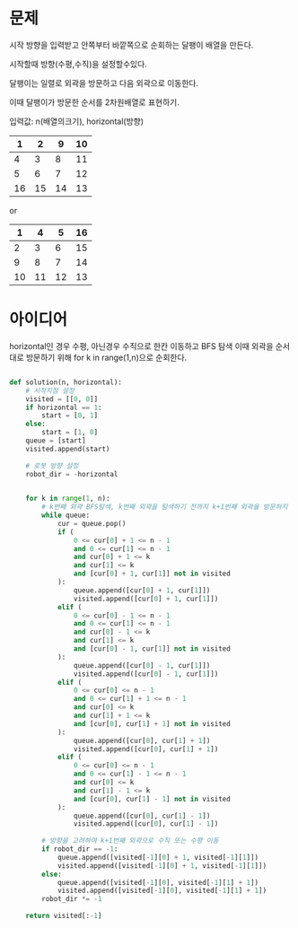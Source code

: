 # 문제
시작 방향을 입력받고 안쪽부터 바깥쪽으로 순회하는 달팽이 배열을 만든다.
   
시작할때 방향(수평,수직)을 설정할수있다.   
   
달팽이는 일렬로 외곽을 방문하고 다음 외곽으로 이동한다.      

이때 달팽이가 방문한 순서를 2차원배열로 표현하기.         

입력값: n(배열의크기), horizontal(방향)


| 1 | 2 | 9  | 10 | 
| ------------ | ------------- | ------------  | ------------- |
| 4 | 3  | 8  | 11 | 
| 5 | 6  | 7  | 12 | 
| 16 | 15 | 14 | 13 | 

or

| 1 | 4 | 5  | 16 | 
| ------------ | ------------- | ------------  | ------------- |
| 2 | 3  | 6  | 15 | 
| 9 | 8  | 7  | 14 | 
| 10 | 11 | 12 | 13 | 


# 아이디어
horizontal인 경우 수평, 아닌경우 수직으로 한칸 이동하고 BFS 탐색
이때 외곽을 순서대로 방문하기 위해 for k in range(1,n)으로 순회한다.

```python

def solution(n, horizontal):
    # 시작지점 설정
    visited = [[0, 0]]
    if horizontal == 1:
        start = [0, 1]
    else:
        start = [1, 0]
    queue = [start]
    visited.append(start)
    
    # 로봇 방향 설정
    robot_dir = -horizontal

    
    for k in range(1, n):
        # k번째 외곽 BFS탐색, k번째 외곽을 탐색하기 전까지 k+1번째 외곽을 방문하지 않음.
        while queue:
            cur = queue.pop()
            if (
                0 <= cur[0] + 1 <= n - 1
                and 0 <= cur[1] <= n - 1
                and cur[0] + 1 <= k
                and cur[1] <= k
                and [cur[0] + 1, cur[1]] not in visited
            ):
                queue.append([cur[0] + 1, cur[1]])
                visited.append([cur[0] + 1, cur[1]])
            elif (
                0 <= cur[0] - 1 <= n - 1
                and 0 <= cur[1] <= n - 1
                and cur[0] - 1 <= k
                and cur[1] <= k
                and [cur[0] - 1, cur[1]] not in visited
            ):
                queue.append([cur[0] - 1, cur[1]])
                visited.append([cur[0] - 1, cur[1]])
            elif (
                0 <= cur[0] <= n - 1
                and 0 <= cur[1] + 1 <= n - 1
                and cur[0] <= k
                and cur[1] + 1 <= k
                and [cur[0], cur[1] + 1] not in visited
            ):
                queue.append([cur[0], cur[1] + 1])
                visited.append([cur[0], cur[1] + 1])
            elif (
                0 <= cur[0] <= n - 1
                and 0 <= cur[1] - 1 <= n - 1
                and cur[0] <= k
                and cur[1] - 1 <= k
                and [cur[0], cur[1] - 1] not in visited
            ):
                queue.append([cur[0], cur[1] - 1])
                visited.append([cur[0], cur[1] - 1])
                
        # 방향을 고려하여 k+1번째 외곽으로 수직 또는 수평 이동 
        if robot_dir == -1:
            queue.append([visited[-1][0] + 1, visited[-1][1]])
            visited.append([visited[-1][0] + 1, visited[-1][1]])
        else:
            queue.append([visited[-1][0], visited[-1][1] + 1])
            visited.append([visited[-1][0], visited[-1][1] + 1])
        robot_dir *= -1
        
    return visited[:-1]

```
